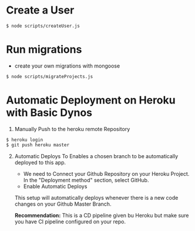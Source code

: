 # Create a User
```bash
$ node scripts/createUser.js
```

# Run migrations
- create your own migrations with mongoose
```bash
$ node scripts/migrateProjects.js
```

# Automatic Deployment on Heroku with **Basic Dynos**

1. Manually Push to the heroku remote Repository

```bash
$ heroku login
$ git push heroku master
```

2. Automatic Deploys
   To Enables a chosen branch to be automatically deployed to this app.

   - We need to Connect your Github Repository on your Heroku Project. In the "Deployment method" section, select GitHub.
   - Enable Automatic Deploys

   This setup will automatically deploys whenever there is a new code changes on your Github Master Branch.
   
   **Recommendation:** This is a CD pipeline given bu Heroku but make sure you have CI pipeline configured on your repo.
